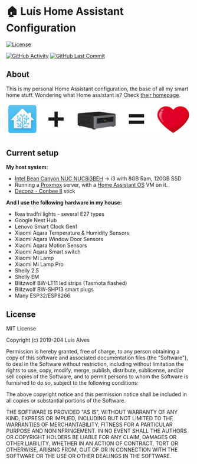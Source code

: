 # 🏠 Luís Home Assistant Configuration

[![License][license-shield]](LICENSE.md)

[![GitHub Activity][commits-shield]][commits]
[![GitHub Last Commit][last-commit-shield]][commits]

## About

This is my personal Home Assistant configuration, the base of all my smart home stuff.
Wondering what Home assistant is? Check [their homepage][home-assistant].

![header](/extras/img/love_ha_nuc.png "love_ha_nuc")


## Current setup

**My host system:**

- [Intel Bean Canyon NUC NUC8i3BEH][intelnuc] -> i3 with 8GB Ram, 120GB SSD
- Running a [Proxmox][proxmox] server, with a [Home Assistant OS][ha-os] VM on it.
- [Deconz - Conbee II][conbee] stick

**And I use the following hardware in my house:**

- Ikea tradfri lights - several E27 types
- Google Nest Hub
- Lenovo Smart Clock Gen1 
- Xiaomi Aqara Temperature & Humidity Sensors
- Xiaomi Aqara Window Door Sensors
- Xiaomi Aqara Motion Sensors
- Xiaomi Aqara Smart switch
- Xiaomi Mi Lamp
- Xiaomi Mi Lamp Pro
- Shelly 2.5
- Shelly EM
- Blitzwolf BW-LT11 led strips (Tasmota flashed)
- Blitzwolf BW-SHP13 smart plugs
- Many ESP32/ESP8266


## License

MIT License

Copyright (c) 2019-204 Luís Alves

Permission is hereby granted, free of charge, to any person obtaining a copy
of this software and associated documentation files (the "Software"), to deal
in the Software without restriction, including without limitation the rights
to use, copy, modify, merge, publish, distribute, sublicense, and/or sell
copies of the Software, and to permit persons to whom the Software is
furnished to do so, subject to the following conditions:

The above copyright notice and this permission notice shall be included in all
copies or substantial portions of the Software.

THE SOFTWARE IS PROVIDED "AS IS", WITHOUT WARRANTY OF ANY KIND, EXPRESS OR
IMPLIED, INCLUDING BUT NOT LIMITED TO THE WARRANTIES OF MERCHANTABILITY,
FITNESS FOR A PARTICULAR PURPOSE AND NONINFRINGEMENT. IN NO EVENT SHALL THE
AUTHORS OR COPYRIGHT HOLDERS BE LIABLE FOR ANY CLAIM, DAMAGES OR OTHER
LIABILITY, WHETHER IN AN ACTION OF CONTRACT, TORT OR OTHERWISE, ARISING FROM,
OUT OF OR IN CONNECTION WITH THE SOFTWARE OR THE USE OR OTHER DEALINGS IN THE
SOFTWARE.

<!-- Repository -->
[commits-shield]: https://img.shields.io/github/commit-activity/y/luismalves/homeassistant-config.svg
[commits]: https://github.com/luismalves/homeassistant-config/commits/master
[home-assistant]: https://home-assistant.io
[license-shield]: https://img.shields.io/github/license/luismalves/homeassistant-config.svg
[maintenance-shield]: https://img.shields.io/maintenance/yes/2022.svg
[last-commit-shield]: https://img.shields.io/github/last-commit/luismalves/homeassistant-config.svg

[ha-os]: https://github.com/whiskerz007/proxmox_hassos_install
[intelnuc]: https://ark.intel.com/content/www/us/en/ark/products/126150/intel-nuc-kit-nuc8i3beh.html
[conbee]: https://www.phoscon.de/en/conbee2
[proxmox]: https://www.proxmox.com/en/
